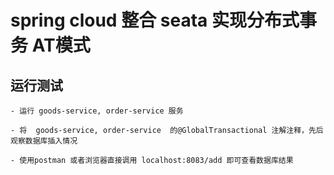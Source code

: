 # spring cloud 整合 seata 实现分布式事务 AT模式

##  运行测试
    - 运行 goods-service, order-service 服务
    
    - 将  goods-service, order-service  的@GlobalTransactional 注解注释，先后观察数据库插入情况
    
    - 使用postman 或者浏览器直接调用 localhost:8083/add 即可查看数据库结果

